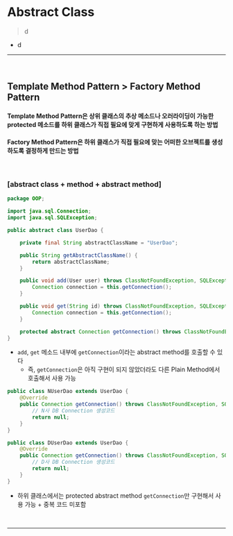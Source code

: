 # Abstract Class
> d
* d

<hr>
<br>

## Template Method Pattern > Factory Method Pattern
#### Template Method Pattern은 상위 클래스의 추상 메소드나 오러라이딩이 가능한 protected 메소드를 하위 클래스가 직접 필요에 맞게 구현하게 사용하도록 하는 방법
#### Factory Method Pattern은 하위 클래스가 직접 필요에 맞는 어떠한 오브젝트를 생성하도록 결정하게 만드는 방법

<br>

### [abstract class + method + abstract method]
```java
package OOP;

import java.sql.Connection;
import java.sql.SQLException;

public abstract class UserDao {

    private final String abstractClassName = "UserDao";

    public String getAbstractClassName() {
        return abstractClassName;
    }

    public void add(User user) throws ClassNotFoundException, SQLException {
        Connection connection = this.getConnection();
    }

    public void get(String id) throws ClassNotFoundException, SQLException {
        Connection connection = this.getConnection();
    }

    protected abstract Connection getConnection() throws ClassNotFoundException, SQLException;
}
```
* `add`, `get` 메소드 내부에 `getConnection`이라는 abstract method를 호출할 수 있다
  * 즉, `getConnection`은 아직 구현이 되지 않았더라도 다른 Plain Method에서 호출해서 사용 가능

```java
public class NUserDao extends UserDao {
    @Override
    public Connection getConnection() throws ClassNotFoundException, SQLException {
        // N사 DB Connection 생성코드
        return null;
    }
}
```

```java
public class DUserDao extends UserDao {
    @Override
    public Connection getConnection() throws ClassNotFoundException, SQLException {
        // D사 DB Connection 생성코드
        return null;
    }
}
```
* 하위 클래스에서는 protected abstract method `getConnection`만 구현해서 사용 가능 + 중복 코드 미포함

<br>
<hr>
<br>
